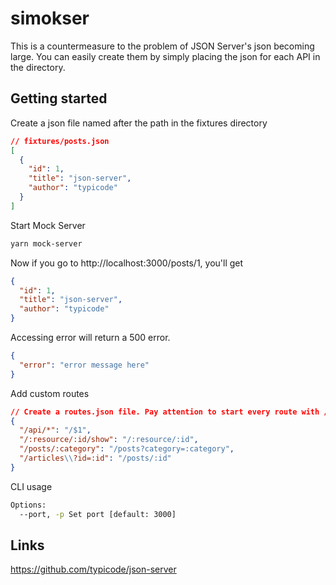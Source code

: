# simokser

This is a countermeasure to the problem of JSON Server's json becoming large.
You can easily create them by simply placing the json for each API in the directory.

## Getting started

Create a json file named after the path in the fixtures directory

```json
// fixtures/posts.json
[
  {
    "id": 1,
    "title": "json-server",
    "author": "typicode"
  }
]
```

Start Mock Server

```bash
yarn mock-server
```

Now if you go to http://localhost:3000/posts/1, you'll get

```json
{
  "id": 1,
  "title": "json-server",
  "author": "typicode"
}
```

Accessing error will return a 500 error.

```json
{
  "error": "error message here"
}
```

Add custom routes

```json
// Create a routes.json file. Pay attention to start every route with /.
{
  "/api/*": "/$1",
  "/:resource/:id/show": "/:resource/:id",
  "/posts/:category": "/posts?category=:category",
  "/articles\\?id=:id": "/posts/:id"
}
```

CLI usage

```bash
Options:
  --port, -p Set port [default: 3000]
```

## Links

https://github.com/typicode/json-server
